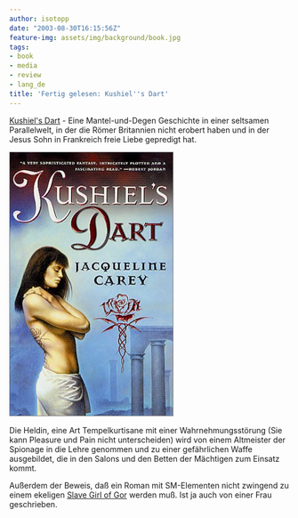 ```yaml
---
author: isotopp
date: "2003-08-30T16:15:56Z"
feature-img: assets/img/background/book.jpg
tags:
- book
- media
- review
- lang_de
title: 'Fertig gelesen: Kushiel''s Dart'
---
```

[Kushiel's Dart](https://www.amazon.de/Kushiels-Dart-Legacy-Book-English-ebook/dp/B0055DLCAY) - Eine Mantel-und-Degen Geschichte in einer seltsamen Parallelwelt, in der die Römer Britannien nicht erobert haben und in der Jesus Sohn in Frankreich freie Liebe gepredigt hat.

[![](/uploads/2003/08/kushiels_dart.jpg)](https://www.amazon.de/Kushiels-Dart-Legacy-Book-English-ebook/dp/B0055DLCAY)

Die Heldin, eine Art Tempelkurtisane mit einer Wahrnehmungsstörung (Sie kann Pleasure und Pain nicht unterscheiden) wird von einem Altmeister der Spionage in die Lehre genommen und zu einer gefährlichen Waffe ausgebildet, die in den Salons und den Betten der Mächtigen zum Einsatz kommt.

Außerdem der Beweis, daß ein Roman mit SM-Elementen nicht zwingend zu einem ekeligen 
[Slave Girl of Gor](http://www.amazon.de/exec/obidos/ASIN/0886773709) werden muß. Ist ja auch von einer Frau geschrieben.
